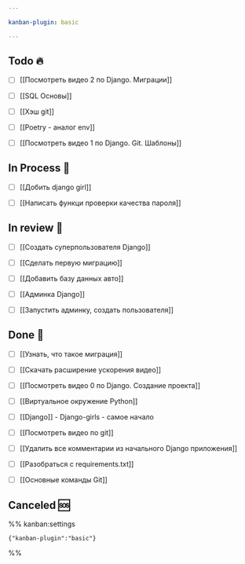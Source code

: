 ```yaml
---

kanban-plugin: basic

---
```


## Todo 🔥

- [ ] [[Посмотреть видео 2 по Django. Миграции]]
- [ ] [[SQL Основы]]
- [ ] [[Хэш git]]
- [ ] [[Poetry - аналог env]]
- [ ] [[Посмотреть видео 1 по Django. Git. Шаблоны]]


## In Process 🍉

- [ ] [[Добить django girl]]
- [ ] [[Написать функци проверки качества пароля]]


## In review 🥇

- [ ] [[Создать суперпользователя Django]]
- [ ] [[Сделать первую миграцию]]
- [ ] [[Добавить базу данных авто]]
- [ ] [[Админка Django]]
- [ ] [[Запустить админку, создать пользователя]]


## Done 🤽

- [ ] [[Узнать, что такое миграция]]
- [ ] [[Скачать расширение ускорения видео]]
- [ ] [[Посмотреть видео 0 по Django. Создание проекта]]
- [ ] [[Виртуальное окружение Python]]
- [ ] [[Django]] - Django-girls - самое начало
- [ ] [[Посмотреть видео по git]]
- [ ] [[Удалить все комментарии из начального Django приложения]]
- [ ] [[Разобраться с requirements.txt]]
- [ ] [[Основные команды Git]]


## Canceled 🆘





%% kanban:settings
```
{"kanban-plugin":"basic"}
```
%%